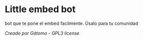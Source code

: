 # Little embed bot
bot que te pone el embed facilmente. Úsalo para tu comunidad

*Creado por Gátomo - GPL3 license*
